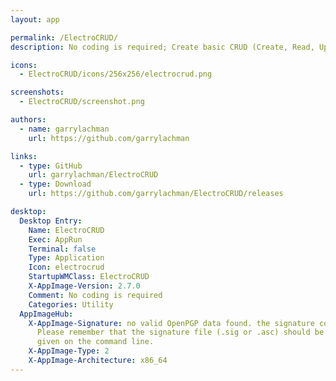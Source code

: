 ```yaml
---
layout: app

permalink: /ElectroCRUD/
description: No coding is required; Create basic CRUD (Create, Read, Update, Delete) for your Database Database in minutes

icons:
  - ElectroCRUD/icons/256x256/electrocrud.png

screenshots:
  - ElectroCRUD/screenshot.png

authors:
  - name: garrylachman
    url: https://github.com/garrylachman

links:
  - type: GitHub
    url: garrylachman/ElectroCRUD
  - type: Download
    url: https://github.com/garrylachman/ElectroCRUD/releases

desktop:
  Desktop Entry:
    Name: ElectroCRUD
    Exec: AppRun
    Terminal: false
    Type: Application
    Icon: electrocrud
    StartupWMClass: ElectroCRUD
    X-AppImage-Version: 2.7.0
    Comment: No coding is required
    Categories: Utility
  AppImageHub:
    X-AppImage-Signature: no valid OpenPGP data found. the signature could not be verified.
      Please remember that the signature file (.sig or .asc) should be the first file
      given on the command line.
    X-AppImage-Type: 2
    X-AppImage-Architecture: x86_64
---
```

